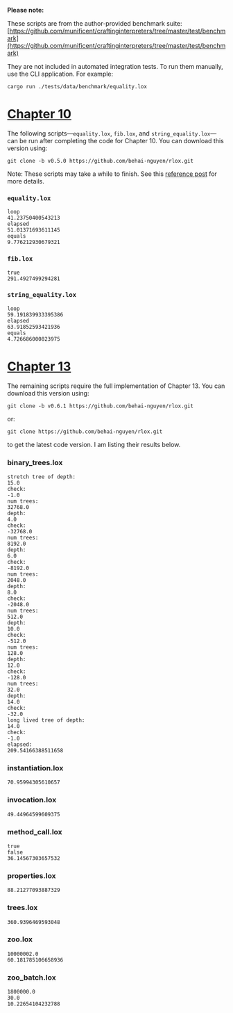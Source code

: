 <!-- Date Created: 01/08/2025. -->

**Please note:**

These scripts are from the author-provided benchmark suite:  
[https://github.com/munificent/craftinginterpreters/tree/master/test/benchmark](https://github.com/munificent/craftinginterpreters/tree/master/test/benchmark)

They are not included in automated integration tests. To run them manually, use the CLI application. For example:

```
cargo run ./tests/data/benchmark/equality.lox
```

# [Chapter 10](https://craftinginterpreters.com/functions.html)

The following scripts—`equality.lox`, `fib.lox`, and `string_equality.lox`—can be run after completing the code for Chapter 10. You can download this version using:

```
git clone -b v0.5.0 https://github.com/behai-nguyen/rlox.git
```

Note: These scripts may take a while to finish. See this [reference post](https://behainguyen.wordpress.com/2025/08/01/rlox-a-rust-implementation-of-crafting-interpreters-functions/#author-benchmarking-scripts) for more details.

### `equality.lox`

```
loop
41.23750400543213
elapsed
51.01371693611145
equals
9.776212930679321
```

### `fib.lox`

```
true
291.4927499294281
```

### `string_equality.lox`

```
loop
59.191839933395386
elapsed
63.91852593421936
equals
4.726686000823975
```

# [Chapter 13](https://craftinginterpreters.com/inheritance.html)

The remaining scripts require the full implementation of Chapter 13. You can download this version using:

```
git clone -b v0.6.1 https://github.com/behai-nguyen/rlox.git
```

or:

```
git clone https://github.com/behai-nguyen/rlox.git
```

to get the latest code version. I am listing their results below. 

### binary_trees.lox

```
stretch tree of depth:
15.0
check:
-1.0
num trees:
32768.0
depth:
4.0
check:
-32768.0
num trees:
8192.0
depth:
6.0
check:
-8192.0
num trees:
2048.0
depth:
8.0
check:
-2048.0
num trees:
512.0
depth:
10.0
check:
-512.0
num trees:
128.0
depth:
12.0
check:
-128.0
num trees:
32.0
depth:
14.0
check:
-32.0
long lived tree of depth:
14.0
check:
-1.0
elapsed:
209.54166388511658
```

### instantiation.lox

```
70.95994305610657
```

### invocation.lox

```
49.44964599609375
```

### method_call.lox

```
true
false
36.14567303657532
```

### properties.lox

```
88.21277093887329
```

### trees.lox

```
360.9396469593048
```

### zoo.lox

```
10000002.0
60.181785106658936
```

### zoo_batch.lox

```
1800000.0
30.0
10.22654104232788
```